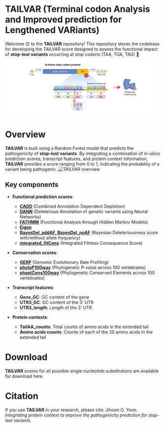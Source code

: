 # TAILVAR (Terminal codon Analysis and Improved prediction for Lengthened VARiants)
Welcome 😊 to the **TAILVAR** repository! This repository stores the codebase for developing the TAILVAR score designed to assess the functional impact of **stop-lost variants** occurring at stop codons (TAA, TGA, TAG) 🚀
![TAILVAR overview](images/TAILVAR_overview.jpg)

# Overview
**TAILVAR** is built using a Random Forest model that predicts the pathogenicity of **stop-lost variants**. By integrating a combination of in-silico prediction scores, transcript features, and protein context information, **TAILVAR** provides a score ranging from 0 to 1, indicating the probability of a variant being pathogenic.
![TAILVAR overview](images/TAILVAR_performance.jpg)

## Key components

- **Functional prediction scores**:
  - **[CADD](http://cadd.gs.washington.edu/)** (Combined Annotation Dependent Depletion)
  - **[DANN](https://cbcl.ics.uci.edu/public_data/DANN/)** (Deleterious Annotation of genetic variants using Neural Networks)
  - **[FATHMM](http://fathmm.biocompute.org.uk/fathmmMKL.htm)** (Functional Analysis through Hidden Markov Models)
  - **[Eigen](http://www.columbia.edu/~ii2135/eigen.html)**
  - **[BayesDel_addAF, BayesDel_noAF](http://fengbj-laboratory.org/BayesDel/BayesDel.html)** (Bayesian Deleteriousness score with/without allele frequency)
  - **[integrated_fitCons](https://www.nature.com/articles/ng.3196)** (Integrated Fitness Consequence Score)

- **Conservation scores**:
  - **[GERP](http://mendel.stanford.edu/SidowLab/downloads/gerp/)** (Genomic Evolutionary Rate Profiling)
  - **[phyloP100way](http://hgdownload.soe.ucsc.edu/goldenPath/hg38/phyloP100way/)** (Phylogenetic P-value across 100 vertebrates)
  - **[phastCons100way](http://hgdownload.soe.ucsc.edu/goldenPath/hg38/phastCons100way/)** (Phylogenetic Conserved Elements across 100 vertebrates)

- **Transcript features**:
  - **Gene_GC**: GC content of the gene
  - **UTR3_GC**: GC content of the 3' UTR
  - **UTR3_length**: Length of the 3' UTR

- **Protein contexts**:
  - **TailAA_counts**: Total counts of amino acids in the extended tail
  - **Amino acids counts**: Counts of each of the 20 amino acids in the extended tail

# Download
**TAILVAR** scores for all possible single nucleotide substitutions are available for download here.

# Citation
If you use **TAILVAR** in your research, please cite:
Jihoon G. Yoon. *Integrating protein context to improve the pathogenicity prediction for stop-lost variants.*
